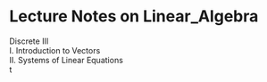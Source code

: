 # Lecture Notes on Linear_Algebra
Discrete III<br>
I. Introduction to Vectors <br>
II. Systems of Linear Equations <br>
t